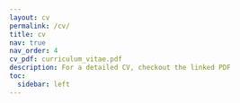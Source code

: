 ```yaml
---
layout: cv
permalink: /cv/
title: cv
nav: true
nav_order: 4
cv_pdf: curriculum_vitae.pdf
description: For a detailed CV, checkout the linked PDF
toc:
  sidebar: left
---
```


